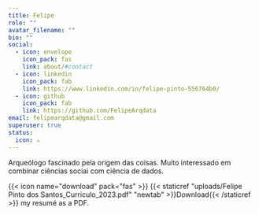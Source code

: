```yaml
---
title: Felipe
role: ""
avatar_filename: ""
bio: ""
social:
  - icon: envelope
    icon_pack: fas
    link: about/#contact
  - icon: linkedin
    icon_pack: fab
    link: https://www.linkedin.com/in/felipe-pinto-556764b0/
  - icon: github
    icon_pack: fab
    link: https://github.com/FelipeArqdata
email: felipearqdata@gmail.com
superuser: true
status:
  icon: ☕️
---
```

<!--StartFragment-->

Arqueólogo fascinado pela origem das coisas. Muito interessado em combinar ciências sociai com ciência de dados.

<!--EndFragment-->

{{< icon name="download" pack="fas" >}} {{< staticref "uploads/Felipe Pinto dos Santos_Curriculo_2023.pdf" "newtab" >}}Download{{< /staticref >}} my resumé as a PDF.